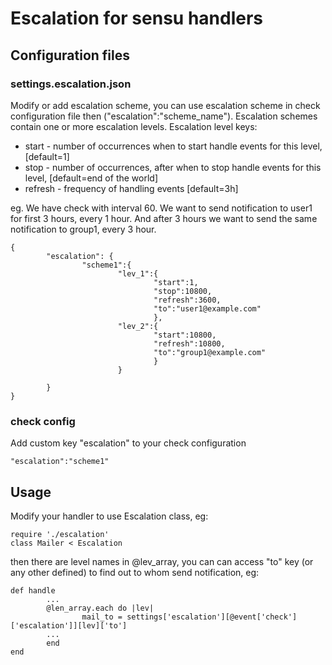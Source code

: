 # Escalation for sensu handlers

## Configuration files
### settings.escalation.json
Modify or add escalation scheme, you can use escalation scheme in check configuration file then ("escalation":"scheme_name").
Escalation schemes contain one or more escalation levels. Escalation level keys:
* start - number of occurrences when to start handle events for this level, [default=1] 
* stop - number of occurrences, after when to stop handle events for this level, [default=end of the world]
* refresh - frequency of handling events [default=3h]

eg. 
We have check with interval 60. We want to send notification to user1 for first 3 hours, every 1 hour.
And after 3 hours we want to send the same notification to group1, every 3 hour.
```
{
        "escalation": {
                "scheme1":{
                        "lev_1":{
                                "start":1,
                                "stop":10800,
                                "refresh":3600,
                                "to":"user1@example.com"
                                },
                        "lev_2":{
                                "start":10800,
                                "refresh":10800,
                                "to":"group1@example.com"
                                }
                        }

        }
}
```

### check config
Add custom key "escalation" to your check configuration
```
"escalation":"scheme1"
```

## Usage
Modify your handler to use Escalation class, eg:
```
require './escalation'
class Mailer < Escalation
```
then there are level names in @lev_array, you can can access "to" key (or any other defined) to find out to whom send notification, eg:
```
def handle
        ...
        @len_array.each do |lev|
                mail_to = settings['escalation'][@event['check']['escalation']][lev]['to']
        ...
        end
end
